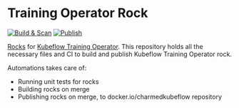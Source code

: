 # Training Operator Rock

[![Build & Scan](https://github.com/canonical/training-operator-rock/actions/workflows/on_pull_request.yaml/badge.svg)](https://github.com/canonical/training-operator-rock/actions/workflows/on_pull_request.yaml)
[![Publish](https://github.com/canonical/training-operator-rock/actions/workflows/on_push.yaml/badge.svg)](https://github.com/canonical/training-operator-rock/actions/workflows/on_push.yaml)

[Rocks](https://canonical-rockcraft.readthedocs-hosted.com/en/latest/) for [Kubeflow Training Operator](https://github.com/kubeflow/training-operator).
This repository holds all the necessary files and CI to build and publish Kubeflow Training Operator rock.

Automations takes care of:
* Running unit tests for rocks
* Building rocks on merge
* Publishing rocks on merge, to docker.io/charmedkubeflow repository
